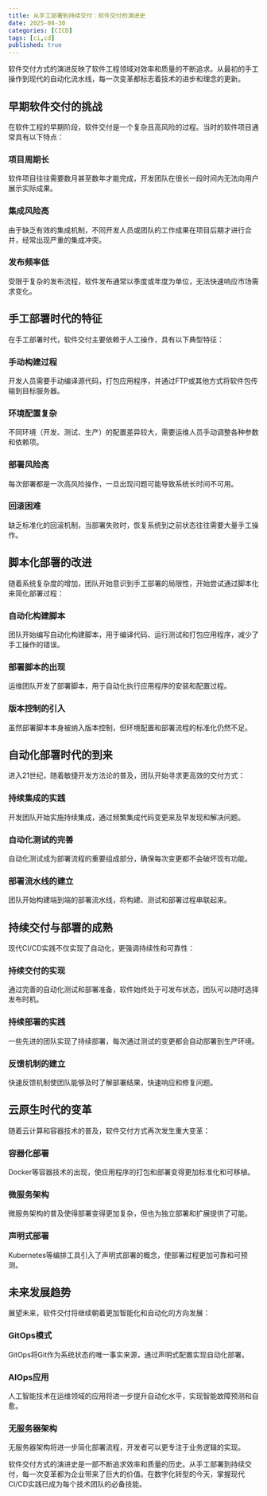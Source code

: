 ```yaml
---
title: 从手工部署到持续交付：软件交付的演进史
date: 2025-08-30
categories: [CICD]
tags: [ci,cd]
published: true
---
```


软件交付方式的演进反映了软件工程领域对效率和质量的不断追求。从最初的手工操作到现代的自动化流水线，每一次变革都标志着技术的进步和理念的更新。

## 早期软件交付的挑战

在软件工程的早期阶段，软件交付是一个复杂且高风险的过程。当时的软件项目通常具有以下特点：

### 项目周期长
软件项目往往需要数月甚至数年才能完成，开发团队在很长一段时间内无法向用户展示实际成果。

### 集成风险高
由于缺乏有效的集成机制，不同开发人员或团队的工作成果在项目后期才进行合并，经常出现严重的集成冲突。

### 发布频率低
受限于复杂的发布流程，软件发布通常以季度或年度为单位，无法快速响应市场需求变化。

## 手工部署时代的特征

在手工部署时代，软件交付主要依赖于人工操作，具有以下典型特征：

### 手动构建过程
开发人员需要手动编译源代码，打包应用程序，并通过FTP或其他方式将软件包传输到目标服务器。

### 环境配置复杂
不同环境（开发、测试、生产）的配置差异较大，需要运维人员手动调整各种参数和依赖项。

### 部署风险高
每次部署都是一次高风险操作，一旦出现问题可能导致系统长时间不可用。

### 回滚困难
缺乏标准化的回滚机制，当部署失败时，恢复系统到之前状态往往需要大量手工操作。

## 脚本化部署的改进

随着系统复杂度的增加，团队开始意识到手工部署的局限性，开始尝试通过脚本化来简化部署过程：

### 自动化构建脚本
团队开始编写自动化构建脚本，用于编译代码、运行测试和打包应用程序，减少了手工操作的错误。

### 部署脚本的出现
运维团队开发了部署脚本，用于自动化执行应用程序的安装和配置过程。

### 版本控制的引入
虽然部署脚本本身被纳入版本控制，但环境配置和部署流程的标准化仍然不足。

## 自动化部署时代的到来

进入21世纪，随着敏捷开发方法论的普及，团队开始寻求更高效的交付方式：

### 持续集成的实践
开发团队开始实施持续集成，通过频繁集成代码变更来及早发现和解决问题。

### 自动化测试的完善
自动化测试成为部署流程的重要组成部分，确保每次变更都不会破坏现有功能。

### 部署流水线的建立
团队开始构建端到端的部署流水线，将构建、测试和部署过程串联起来。

## 持续交付与部署的成熟

现代CI/CD实践不仅实现了自动化，更强调持续性和可靠性：

### 持续交付的实现
通过完善的自动化测试和部署准备，软件始终处于可发布状态，团队可以随时选择发布时机。

### 持续部署的实践
一些先进的团队实现了持续部署，每次通过测试的变更都会自动部署到生产环境。

### 反馈机制的建立
快速反馈机制使团队能够及时了解部署结果，快速响应和修复问题。

## 云原生时代的变革

随着云计算和容器技术的普及，软件交付方式再次发生重大变革：

### 容器化部署
Docker等容器技术的出现，使应用程序的打包和部署变得更加标准化和可移植。

### 微服务架构
微服务架构的普及使得部署变得更加复杂，但也为独立部署和扩展提供了可能。

### 声明式部署
Kubernetes等编排工具引入了声明式部署的概念，使部署过程更加可靠和可预测。

## 未来发展趋势

展望未来，软件交付将继续朝着更加智能化和自动化的方向发展：

### GitOps模式
GitOps将Git作为系统状态的唯一事实来源，通过声明式配置实现自动化部署。

### AIOps应用
人工智能技术在运维领域的应用将进一步提升自动化水平，实现智能故障预测和自愈。

### 无服务器架构
无服务器架构将进一步简化部署流程，开发者可以更专注于业务逻辑的实现。

软件交付方式的演进史是一部不断追求效率和质量的历史。从手工部署到持续交付，每一次变革都为企业带来了巨大的价值。在数字化转型的今天，掌握现代CI/CD实践已成为每个技术团队的必备技能。